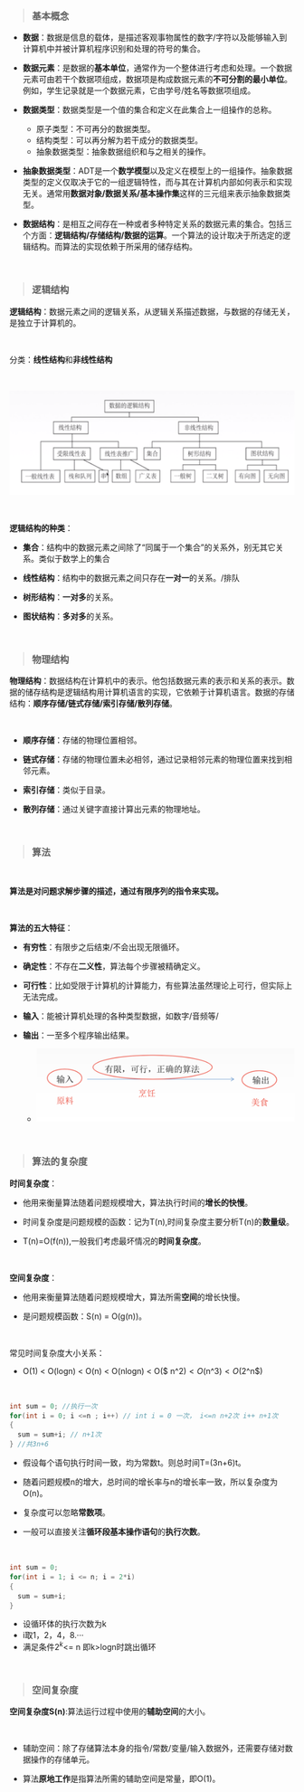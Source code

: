 > ### 基本概念

- **数据**：数据是信息的载体，是描述客观事物属性的数字/字符以及能够输入到计算机中并被计算机程序识别和处理的符号的集合。

- **数据元素**：是数据的**基本单位**，通常作为一个整体进行考虑和处理。一个数据元素可由若干个数据项组成，数据项是构成数据元素的**不可分割的最小单位**。例如，学生记录就是一个数据元素，它由学号/姓名等数据项组成。

- **数据类型**：数据类型是一个值的集合和定义在此集合上一组操作的总称。
  - 原子类型：不可再分的数据类型。
  - 结构类型：可以再分解为若干成分的数据类型。
  - 抽象数据类型：抽象数据组织和与之相关的操作。

- **抽象数据类型**：ADT是一个**数学模型**以及定义在模型上的一组操作。抽象数据类型的定义仅取决于它的一组逻辑特性，而与其在计算机内部如何表示和实现无关。通常用**数据对象/数据关系/基本操作集**这样的三元组来表示抽象数据类型。

- **数据结构**：是相互之间存在一种或者多种特定关系的数据元素的集合。包括三个方面：**逻辑结构/存储结构/数据的运算**。一个算法的设计取决于所选定的逻辑结构。而算法的实现依赖于所采用的储存结构。

<br>

> ### 逻辑结构

**逻辑结构**：数据元素之间的逻辑关系，从逻辑关系描述数据，与数据的存储无关，是独立于计算机的。

<br>

分类：**线性结构**和**非线性结构**

<br>

![image-20190901110640281](1.png)

<br>

**逻辑结构的种类**：

- **集合**：结构中的数据元素之间除了“同属于一个集合”的关系外，别无其它关系。类似于数学上的集合

- **线性结构**：结构中的数据元素之间只存在**一对一**的关系。/排队

- **树形结构**：**一对多**的关系。

- **图状结构**：**多对多**的关系。

<br>

> ### 物理结构

**物理结构**：数据结构在计算机中的表示。他包括数据元素的表示和关系的表示。数据的储存结构是逻辑结构用计算机语言的实现，它依赖于计算机语言。数据的存储结构：**顺序存储/链式存储/索引存储/散列存储**。

<br>

- **顺序存储**：存储的物理位置相邻。

- **链式存储**：存储的物理位置未必相邻，通过记录相邻元素的物理位置来找到相邻元素。

- **索引存储**：类似于目录。

- **散列存储**：通过关键字直接计算出元素的物理地址。

<br>

> ### 算法

<br>

**算法是对问题求解步骤的描述，通过有限序列的指令来实现。**

<br>

**算法的五大特征**：

- **有穷性**：有限步之后结束/不会出现无限循环。

- **确定性**：不存在**二义性**，算法每个步骤被精确定义。

- **可行性**：比如受限于计算机的计算能力，有些算法虽然理论上可行，但实际上无法完成。

- **输入**：能被计算机处理的各种类型数据，如数字/音频等/

 - **输出**：一至多个程序输出结果。
   	- ![image-20190901141954235](2.png)

<br>

> ### 算法的复杂度

**时间复杂度**：

- 他用来衡量算法随着问题规模增大，算法执行时间的**增长的快慢**。

- 时间复杂度是问题规模的函数：记为T(n),时间复杂度主要分析T(n)的**数量级**。

- T(n)=O(f(n)),一般我们考虑最坏情况的**时间复杂度**。

<br>

**空间复杂度**：

- 他用来衡量算法随着问题规模增大，算法所需**空间**的增长快慢。

- 是问题规模函数：S(n) = O(g(n))。

<br>

常见时间复杂度大小关系：

- O(1) < O(logn) < O(n) < O(nlogn) < O($ n^2$) < O($n^3$) < O($2^n$)

<br>

```c++
int sum = 0; //执行一次
for(int i = 0; i <=n ; i++) // int i = 0 一次， i<=n n+2次 i++ n+1次
{
  sum = sum+i; // n+1次
} //共3n+6
```

- 假设每个语句执行时间一致，均为常数t。则总时间T=(3n+6)t。

- 随着问题规模n的增大，总时间的增长率与n的增长率一致，所以复杂度为O(n)。

- 复杂度可以忽略**常数项**。

- 一般可以直接关注**循环段基本操作语句**的**执行次数**。

<br>

```c++
int sum = 0;
for(int i = 1; i <= n; i = 2*i)
{
  sum = sum+i;
}
```

- 设循环体的执行次数为k
- i取1，2，4，8.···
- 满足条件$2^k$<= n   即k>logn时跳出循环

<br>

> ### 空间复杂度

**空间复杂度S(n)**:算法运行过程中使用的**辅助空间**的大小。

<br>

- 辅助空间：除了存储算法本身的指令/常数/变量/输入数据外，还需要存储对数据操作的存储单元。

- 算法**原地工作**是指算法所需的辅助空间是常量，即O(1)。